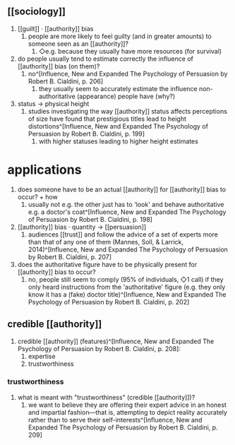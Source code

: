 ## [[sociology]]
1. [[guilt]] · [[authority]] bias
	1. people are more likely to feel guilty (and in greater amounts) to someone seen as an [[authority]]?
		1. ◇e.g. because they usually have more resources (for survival)
2. do people usually tend to estimate correctly the influence of [[authority]] bias (on them)?
	1. no^[Influence, New and Expanded The Psychology of Persuasion by Robert B. Cialdini, p. 206]
		1. they usually seem to accurately estimate the influence non-authoritative (appearance) people have (why?)
3. status → physical height
	1. studies investigating the way [[authority]] status affects perceptions of size have found that prestigious titles lead to height distortions^[Influence, New and Expanded The Psychology of Persuasion by Robert B. Cialdini, p. 199]
		1. with higher statuses leading to higher height estimates

# applications
1. does someone have to be an actual [[authority]] for [[authority]] bias to occur? + how
	1. usually not e.g. the other just has to 'look' and behave authoritative e.g. a doctor's coat^[Influence, New and Expanded The Psychology of Persuasion by Robert B. Cialdini, p. 198]
2. [[authority]] bias · quantity → [[persuasion]]
	1. audiences [[trust]] and follow the advice of a set of experts more than that of any one of them (Mannes, Soll, & Larrick, 2014)^[Influence, New and Expanded The Psychology of Persuasion by Robert B. Cialdini, p. 207]
3. does the authoritative figure have to be physically present for [[authority]] bias to occur?
	1. no, people still seem to comply (95% of individuals, ◇1 call) if they only heard instructions from the 'authoritative' figure (e.g. they only know it has a (fake) doctor title)^[Influence, New and Expanded The Psychology of Persuasion by Robert B. Cialdini, p. 202]

## credible [[authority]]
1. credible [[authority]] (features)^[Influence, New and Expanded The Psychology of Persuasion by Robert B. Cialdini, p. 208]:
	1. expertise
	2. trustworthiness

### trustworthiness
1. what is meant with "trustworthiness" (credible [[authority]])?
	1. we want to believe they are offering their expert advice in an honest and impartial fashion—that is, attempting to depict reality accurately rather than to serve their self-interests^[Influence, New and Expanded The Psychology of Persuasion by Robert B. Cialdini, p. 209]